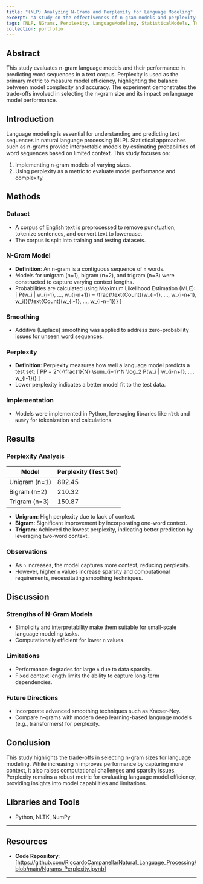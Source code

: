 ```yaml
---
title: "(NLP) Analyzing N-Grams and Perplexity for Language Modeling"
excerpt: "A study on the effectiveness of n-gram models and perplexity evaluation for language prediction tasks"
tags: [NLP, NGrams, Perplexity, LanguageModeling, StatisticalModels, TextPrediction]
collection: portfolio
---
```


## Abstract

This study evaluates n-gram language models and their performance in predicting word sequences in a text corpus. Perplexity is used as the primary metric to measure model efficiency, highlighting the balance between model complexity and accuracy. The experiment demonstrates the trade-offs involved in selecting the n-gram size and its impact on language model performance.

## Introduction

Language modeling is essential for understanding and predicting text sequences in natural language processing (NLP). Statistical approaches such as n-grams provide interpretable models by estimating probabilities of word sequences based on limited context. This study focuses on:
1. Implementing n-gram models of varying sizes.
2. Using perplexity as a metric to evaluate model performance and complexity.

## Methods

### Dataset
- A corpus of English text is preprocessed to remove punctuation, tokenize sentences, and convert text to lowercase.
- The corpus is split into training and testing datasets.

### N-Gram Model
- **Definition**: An n-gram is a contiguous sequence of `n` words.
- Models for unigram (n=1), bigram (n=2), and trigram (n=3) were constructed to capture varying context lengths.
- Probabilities are calculated using Maximum Likelihood Estimation (MLE):
  \[
  P(w_i | w_{i-1}, ..., w_{i-n+1}) = \frac{\text{Count}(w_{i-1}, ..., w_{i-n+1}, w_i)}{\text{Count}(w_{i-1}, ..., w_{i-n+1})}
  \]

### Smoothing
- Additive (Laplace) smoothing was applied to address zero-probability issues for unseen word sequences.

### Perplexity
- **Definition**: Perplexity measures how well a language model predicts a test set:
  \[
  PP = 2^{-\frac{1}{N} \sum_{i=1}^N \log_2 P(w_i | w_{i-n+1}, ..., w_{i-1})}
  \]
- Lower perplexity indicates a better model fit to the test data.

### Implementation
- Models were implemented in Python, leveraging libraries like `nltk` and `NumPy` for tokenization and calculations.

## Results

### Perplexity Analysis

| **Model**      | **Perplexity (Test Set)** |
|-----------------|--------------------------|
| Unigram (n=1)  | 892.45                   |
| Bigram (n=2)   | 210.32                   |
| Trigram (n=3)  | 150.87                   |

- **Unigram**: High perplexity due to lack of context.
- **Bigram**: Significant improvement by incorporating one-word context.
- **Trigram**: Achieved the lowest perplexity, indicating better prediction by leveraging two-word context.

### Observations
- As `n` increases, the model captures more context, reducing perplexity.
- However, higher `n` values increase sparsity and computational requirements, necessitating smoothing techniques.

## Discussion

### Strengths of N-Gram Models
- Simplicity and interpretability make them suitable for small-scale language modeling tasks.
- Computationally efficient for lower `n` values.

### Limitations
- Performance degrades for large `n` due to data sparsity.
- Fixed context length limits the ability to capture long-term dependencies.

### Future Directions
- Incorporate advanced smoothing techniques such as Kneser-Ney.
- Compare n-grams with modern deep learning-based language models (e.g., transformers) for perplexity.

## Conclusion

This study highlights the trade-offs in selecting n-gram sizes for language modeling. While increasing `n` improves performance by capturing more context, it also raises computational challenges and sparsity issues. Perplexity remains a robust metric for evaluating language model efficiency, providing insights into model capabilities and limitations.

## Libraries and Tools
- Python, NLTK, NumPy

---
## Resources
- **Code Repository**: [https://github.com/RiccardoCampanella/Natural_Language_Processing/blob/main/Ngrams_Perplexity.ipynb]
---